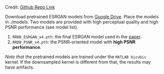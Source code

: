 Credit: [Github Repo Link](https://github.com/xinntao/ESRGAN)

Download pretrained ESRGAN models from [Google Drive](https://drive.google.com/drive/u/0/folders/17VYV_SoZZesU6mbxz2dMAIccSSlqLecY). Place the models in ./models. Two models are provided with high perceptual quality and high PSNR performance (see model list).

1. `RRDB_ESRGAN_x4.pth`: the final ESRGAN model used in the [paper](https://arxiv.org/abs/1809.00219). 
2. `RRDB_PSNR_x4.pth`: the PSNR-oriented model with **high PSNR performance**.

*Note that* the pretrained models are trained under the `MATLAB bicubic` kernel. 
If the downsampled kernel is different from that, the results may have artifacts.
